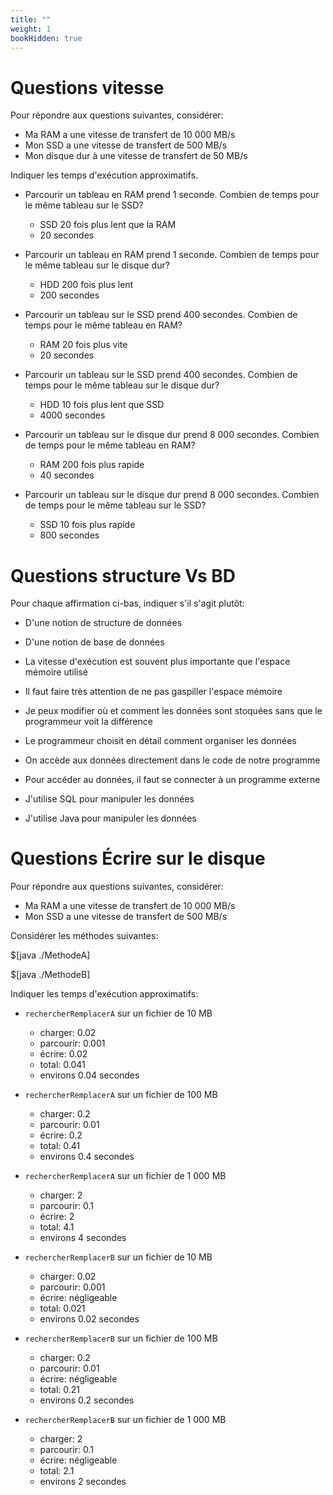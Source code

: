 ```yaml
---
title: ""
weight: 1
bookHidden: true
---
```



<style>
pre > code {
    -webkit-touch-callout: text;
    -webkit-user-select: text;
    -khtml-user-select: text;
    -moz-user-select: text;
    -ms-user-select: text;
    user-select: text;
}
.pseudo {
    -webkit-touch-callout: text;
    -webkit-user-select: text;
    -khtml-user-select: text;
    -moz-user-select: text;
    -ms-user-select: text;
    user-select: text;
}
</style>


# Questions vitesse

Pour répondre aux questions suivantes, considérer:

* Ma RAM a une vitesse de transfert de 10 000 MB/s
* Mon SSD a une vitesse de transfert de 500 MB/s
* Mon disque dur à une vitesse de transfert de 50 MB/s


Indiquer les temps d'exécution approximatifs.

* Parcourir un tableau en RAM prend 1 seconde. Combien de temps pour le même tableau sur le SSD?
    * SSD 20 fois plus lent que la RAM
    * 20 secondes

* Parcourir un tableau en RAM prend 1 seconde. Combien de temps pour le même tableau sur le disque dur?
    * HDD 200 fois plus lent
    * 200 secondes

* Parcourir un tableau sur le SSD prend 400 secondes. Combien de temps pour le même tableau en RAM?
    * RAM 20 fois plus vite
    * 20 secondes

* Parcourir un tableau sur le SSD prend 400 secondes. Combien de temps pour le même tableau sur le disque dur?
    * HDD 10 fois plus lent que SSD
    * 4000 secondes

* Parcourir un tableau sur le disque dur prend 8 000 secondes. Combien de temps pour le même tableau en RAM?
    * RAM 200 fois plus rapide
    * 40 secondes

* Parcourir un tableau sur le disque dur prend 8 000 secondes. Combien de temps pour le même tableau sur le SSD?
    * SSD 10 fois plus rapide
    * 800 secondes


# Questions structure Vs BD

Pour chaque affirmation ci-bas, indiquer s'il s'agit plutôt:

* D'une notion de structure de données
* D'une notion de base de données


* La vitesse d'exécution est souvent plus importante que l'espace mémoire utilisé

* Il faut faire très attention de ne pas gaspiller l'espace mémoire

* Je peux modifier où et comment les données sont stoquées sans que le programmeur voit la différence

* Le programmeur choisit en détail comment organiser les données

* On accède aux données directement dans le code de notre programme

* Pour accéder au données, il faut se connecter à un programme externe

* J'utilise SQL pour manipuler les données

* J'utilise Java pour manipuler les données

# Questions Écrire sur le disque

Pour répondre aux questions suivantes, considérer:

* Ma RAM a une vitesse de transfert de 10 000 MB/s
* Mon SSD a une vitesse de transfert de 500 MB/s

Considérer les méthodes suivantes:

$[java ./MethodeA]

$[java ./MethodeB]


Indiquer les temps d'exécution approximatifs:

* `rechercherRemplacerA` sur un fichier de 10 MB
    * charger: 0.02
    * parcourir:  0.001
    * écrire: 0.02
    * total: 0.041
    * environs 0.04 secondes
* `rechercherRemplacerA` sur un fichier de 100 MB
    * charger: 0.2
    * parcourir:  0.01
    * écrire: 0.2
    * total: 0.41
    * environs 0.4 secondes
* `rechercherRemplacerA` sur un fichier de 1 000 MB
    * charger: 2
    * parcourir:  0.1
    * écrire: 2
    * total: 4.1
    * environs 4 secondes

* `rechercherRemplacerB` sur un fichier de 10 MB
    * charger: 0.02
    * parcourir:  0.001
    * écrire: négligeable
    * total: 0.021
    * environs 0.02 secondes
* `rechercherRemplacerB` sur un fichier de 100 MB
    * charger: 0.2
    * parcourir:  0.01
    * écrire: négligeable
    * total: 0.21
    * environs 0.2 secondes
* `rechercherRemplacerB` sur un fichier de 1 000 MB
    * charger: 2
    * parcourir:  0.1
    * écrire: négligeable
    * total: 2.1
    * environs 2 secondes









